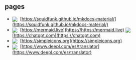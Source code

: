 ## pages

- <img src="http://www.google.com/s2/favicons?domain=https://squidfunk.github.io/mkdocs-material/" style="vertical-align:middle;margin-right:5px;"> [https://squidfunk.github.io/mkdocs-material/](https://squidfunk.github.io/mkdocs-material/)
- <img src="http://www.google.com/s2/favicons?domain=https://mermaid.live/" style="vertical-align:middle;margin-right:5px;"> [https://mermaid.live](https://https://mermaid.live)
<img src="http://www.google.com/s2/favicons?domain=https://chatgpt.com" style="vertical-align:middle;margin-right:5px;"> [https://chatgpt.com](https://chatgpt.com)
- <img src="http://www.google.com/s2/favicons?domain=https://simpleicons.org" style="vertical-align:middle;margin-right:5px;"> [https://simpleicons.org](https://simpleicons.org)
- <img src="http://www.google.com/s2/favicons?domain=https://www.deepl.com/es/translator" style="vertical-align:middle;margin-right:5px;"> [https://www.deepl.com/es/translator](https://www.deepl.com/es/translator)